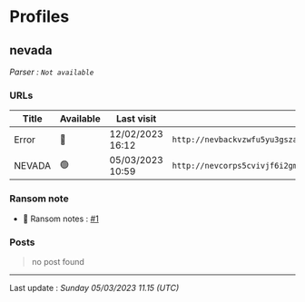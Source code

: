 # Profiles

## **nevada**


_Parser : `Not available`_

### URLs
| Title | Available | Last visit | fqdn | Screenshot 
|---|---|---|---|---|
| Error | 🔴 | 12/02/2023 16:12 | `http://nevbackvzwfu5yu3gszap77bg66koadds6eln37gxdhdk4jdsbkayrid.onion` | ❌ | 
| NEVADA | 🟢 | 05/03/2023 10:59 | `http://nevcorps5cvivjf6i2gm4uia7cxng5ploqny2rgrinctazjlnqr2yiyd.onion` | <a href="https://www.ransomware.live/screenshots/nevcorps5cvivjf6i2gm4uia7cxng5ploqny2rgrinctazjlnqr2yiyd-onion.png" target=_blank>📸</a> | 


### Ransom note
* 📝 Ransom notes :  <a href="/ransomware_notes/nevada/readme.txt" target=_blank>#1</a> 

### Posts

> no post found


 --- 


Last update : _Sunday 05/03/2023 11.15 (UTC)_
